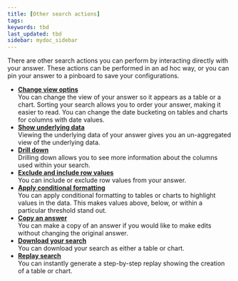 ```yaml
---
title: [Other search actions]
tags:
keywords: tbd
last_updated: tbd
sidebar: mydoc_sidebar
---
```

There are other search actions you can perform by interacting directly with your answer. These actions can be performed in an ad hoc way, or you can pin your answer to a pinboard to save your configurations.

-   **[Change view optins](../../complex-search/change_the_view.html)**  
You can change the view of your answer so it appears as a table or a chart. Sorting your search allows you to order your answer, making it easier to read.
You can change the date bucketing on tables and charts for columns with date values.
-   **[Show underlying data](../../complex-search/show_underlying_data.html)**  
Viewing the underlying data of your answer gives you an un-aggregated view of the underlying data.
-   **[Drill down](../../complex-search/drill_down.html)**  
Drilling down allows you to see more information about the columns used within your search.
-   **[Exclude and include row values](../../end-user/end_user_search/exclude_and_include_row_values.html)**  
You can include or exclude row values from your answer.
-   **[Apply conditional formatting](../../end-user/end_user_search/about_conditional_formatting.html)**  
You can apply conditional formatting to tables or charts to highlight values in the data. This makes values above, below, or within a particular threshold stand out.
-   **[Copy an answer](../../end-user/end_user_search/make_a_copy_of_an_answer.html)**  
You can make a copy of an answer if you would like to make edits without changing the original answer.
-   **[Download your search](../../complex-search/download_your_search.html)**  
You can download your search as either a table or chart.
-   **[Replay search](../../end-user/end_user_search/replay_search.html)**  
You can instantly generate a step-by-step replay showing the creation of a table or chart.
